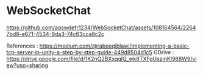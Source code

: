# WebSocketChat


https://github.com/aqswdefr1234/WebSocketChat/assets/108164564/22647bd8-e671-4534-9da3-74c63cca8c2c

References : https://medium.com/@rabeeqiblawi/implementing-a-basic-tcp-server-in-unity-a-step-by-step-guide-449d8504d1c5
GDrive : https://drive.google.com/file/d/1K2nQ2BXxqgIQ_wk8TXFgUszinKI988W9/view?usp=sharing
